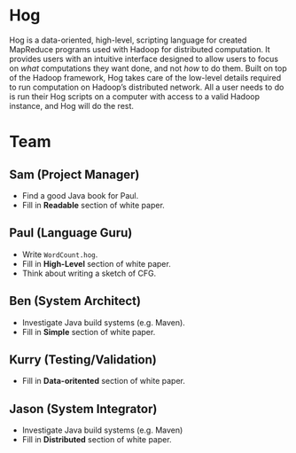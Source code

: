 # Hog

Hog is a data-oriented, high-level, scripting language for created MapReduce programs used with Hadoop for distributed
computation. It provides users with an intuitive interface designed to allow users to focus on _what_ computations they want
done, and not _how_ to do them. Built on top of the Hadoop framework, Hog takes care of the low-level details required to run
computation on Hadoop’s distributed network. All a user needs to do is run their Hog scripts on a computer with access to a valid
Hadoop instance, and Hog will do the rest.

# Team

## Sam (Project Manager)

* Find a good Java book for Paul.
* Fill in __Readable__ section of white paper.

## Paul (Language Guru)

* Write `WordCount.hog`.
* Fill in __High-Level__ section of white paper.
* Think about writing a sketch of CFG.

## Ben (System Architect)

* Investigate Java build systems (e.g. Maven).
* Fill in __Simple__ section of white paper.

## Kurry (Testing/Validation)

* Fill in __Data-oritented__ section of white paper.

## Jason (System Integrator)

* Investigate Java build systems (e.g. Maven)
* Fill in __Distributed__ section of white paper.